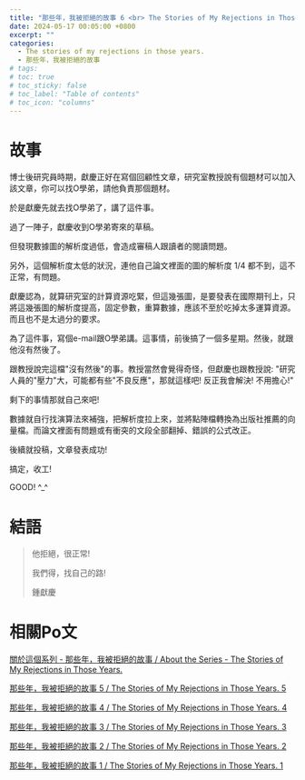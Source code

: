 ```yaml
---
title: "那些年，我被拒絕的故事 6 <br> The Stories of My Rejections in Those Years. 6"
date: 2024-05-17 00:05:00 +0800
excerpt: ""
categories:
  - The stories of my rejections in those years.
  - 那些年，我被拒絕的故事
# tags:
# toc: true
# toc_sticky: false
# toc_label: "Table of contents"
# toc_icon: "columns"
---
```


# 故事

博士後研究員時期，獻慶正好在寫個回顧性文章，研究室教授說有個題材可以加入該文章，你可以找O學弟，請他負責那個題材。

於是獻慶先就去找O學弟了，講了這件事。

過了一陣子，獻慶收到O學弟寄來的草稿。

但發現數據圖的解析度過低，會造成審稿人跟讀者的閱讀問題。

另外，這個解析度太低的狀況，連他自己論文裡面的圖的解析度 1/4 都不到，這不正常，有問題。

獻慶認為，就算研究室的計算資源吃緊，但這幾張圖，是要發表在國際期刊上，只將這幾張圖的解析度提高，固定參數，重算數據，應該不至於吃掉太多運算資源。而且也不是太過分的要求。

為了這件事，寫個e-mail跟O學弟講。這事情，前後搞了一個多星期。然後，就跟他沒有然後了。

跟教授說完這檔"沒有然後"的事。教授當然會覺得奇怪，但獻慶也跟教授說: "研究人員的"壓力"大，可能都有些"不良反應"，那就這樣吧! 反正我會解決! 不用擔心!"

剩下的事情那就自己來吧!

數據就自行找演算法來補強，把解析度拉上來，並將點陣檔轉換為出版社推薦的向量檔。而論文裡面有問題或有衝突的文段全部翻掉、錯誤的公式改正。

後續就投稿，文章發表成功!

搞定，收工!

GOOD! ^_^

# 結語

> 他拒絕，很正常!
> 
> 我們得，找自己的路!
>
> 鍾獻慶

# 相關Po文

[關於這個系列 - 那些年，我被拒絕的故事 / About the Series - The Stories of My Rejections in Those Years.](<https://hsienching.github.io/2024/04/22/About-the-Series-the-Stories-of-My-Rejections-in-Those-Years/>)

[那些年，我被拒絕的故事 5 / The Stories of My Rejections in Those Years. 5](<https://hsienching.github.io/2024/05/05/The-Stories-of-My-Rejections-in-Those-Years-005/>)

[那些年，我被拒絕的故事 4 / The Stories of My Rejections in Those Years. 4](<https://hsienching.github.io/2024/04/21/The-Stories-of-My-Rejections-in-Those-Years-004/>)

[那些年，我被拒絕的故事 3 / The Stories of My Rejections in Those Years. 3](<https://hsienching.github.io/2024/04/20/The-Stories-of-My-Rejections-in-Those-Years-003/>)

[那些年，我被拒絕的故事 2 / The Stories of My Rejections in Those Years. 2](<https://hsienching.github.io/2024/04/19/The-Stories-of-My-Rejections-in-Those-Years-002/>)

[那些年，我被拒絕的故事 1 / The Stories of My Rejections in Those Years. 1](<https://hsienching.github.io/2024/04/18/The-Stories-of-My-Rejections-in-Those-Years-001/>)
